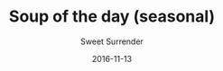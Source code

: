 ---
title: 'Soup of the day (seasonal)'
description: ""
color: '#ffffff'
price: '50'
category: warmMeal
tags: 'Warm meal'
meta:
    id: 48664f0e9dfb5192e995fed604b17bf63213b2f1
    parentId: f20f57fa9c3d8bff0902cfb33f350091a3a48d51
    language: en
date: '2016-11-13'
author: 'Sweet Surrender'
---